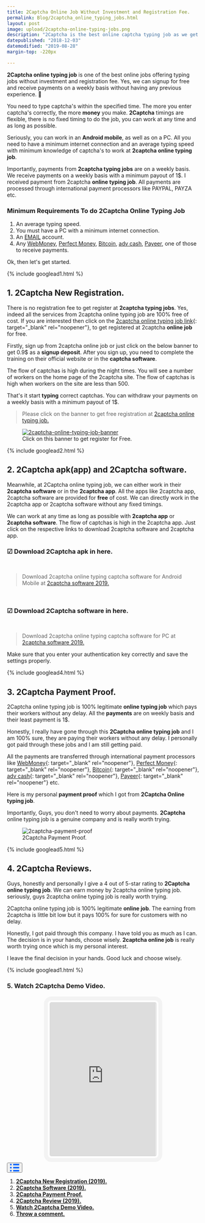 ```yaml
---
title: 2Captcha Online Job Without Investment and Registration Fee.
permalink: Blog/2captcha_online_typing_jobs.html
layout: post
image: upload/2captcha-online-typing-jobs.png
description: "2Captcha is the best online captcha typing job as we get to register for free. 2captcha typing job supports working from 2captcha apk, app & in the software downloaded for free & receive weekly payments. Many payment proofs and customer reviews make 2captcha is 100% legitimate online captcha entry job."
datepublished: "2018-12-03"
datemodified: "2019-08-28"
margin-top: -220px

---
```



**2Captcha online typing job** is one of the best online jobs offering typing jobs without investment and registration fee. Yes, we can signup for free and receive payments on a weekly basis without having any previous experience. 💛

You need to type captcha's within the specified time. The more you enter captcha's correctly, the more **money** you make. **2Captcha** timings are flexible, there is no fixed timing to do the job, you can work at any time and as long as possible.

Seriously, you can work in an **Android mobile**, as well as on a PC. All you need to have a minimum internet connection and an average typing speed with minimum knowledge of captcha's to work at **2captcha online typing job**.

Importantly, payments from **2captcha typing jobs** are on a weekly basis. We receive payments on a weekly basis with a minimum payout of 1$. I received payment from 2captcha **online typing job**. All payments are processed through international payment processors like PAYPAL, PAYZA etc.

<h3>Minimum Requirements To do 2Captcha Online Typing Job</h3>

<ol>
<li>An average typing speed.</li>
<li>You must have a PC with a minimum internet connection.</li>
<li> An <a href="https://en.wikipedia.org/wiki/Email" target="_blank" rel="noopener">EMAIL</a> account. </li>
<li> Any <a href="https://www.wmtransfer.com/" target="_blank" rel="noopener">WebMoney</a>, <a href="https://perfectmoney.is/signup.html" target="_blank" rel="noopener">Perfect Money</a>, <a href="https://www.bitcoin.com/" target="_blank" rel="noopener">Bitcoin</a>, <a href="https://advcash.com/en/" target="_blank" rel="noopener">adv cash</a>, <a href="https://payeer.com/en/">Payeer</a>, one of those to receive payments.</li>
</ol>

Ok, then let's get started.

{% include googlead1.html %}

<h2 id="twocaptcha-new-registration"><strong>1. 2Captcha New Registration.</strong></h2>

There is no registration fee to get register at **2captcha typing jobs**. Yes, indeed all the services from 2captcha online typing job are 100% free of cost. If you are interested then click on the [2captcha online typing job link](https://2captcha.com/?from=7016474){: target="_blank" rel="noopener"}, to get registered at 2captcha **online job** for free.

Firstly, sign up from 2captcha online job or just click on the below banner to get 0.9$ as a **signup deposit**. After you sign up, you need to complete the training on their official website or in the **captcha software**.

The flow of captchas is high during the night times. You will see a number of workers on the home page of the 2captcha site. The flow of captchas is high when workers on the site are less than 500.

That's it start **typing** correct captchas. You can withdraw your payments on a weekly basis with a minimum payout of 1$.

<blockquote> Please click on the banner to get free registration at <a href="https://2captcha.com/?from=7016474" target="_blank" rel="noopener">2captcha online typing job.</a></blockquote>

<figure><a href="https://2captcha.com/?from=7016474" target="_blank" rel="noopener"><img src="/uploads/2captcha-online-typing-jobs-banner.gif" data-src="/uploads/2captcha-online-typing-jobs-banner.gif" alt="2captcha-online-typing-job-banner" title="2captcha-online-typing-job" class="lazy" /></a>
<figcaption>Click on this banner to get register for Free.
</figcaption>
</figure>

{% include googlead2.html %}

<h2 id="twocaptcha-software"><strong>2. 2Captcha apk(app) and 2Captcha software.</strong></h2>

Meanwhile, at 2Captcha online typing job, we can either work in their **2captcha software** or in the **2captcha app**. All the apps like 2captcha app, 2captcha software are provided for **free** of cost. We can directly work in the 2captcha app or 2captcha software without any fixed timings.

We can work at any time as long as possible with **2captcha app** or **2captcha software**. The flow of captchas is high in the 2captcha app. Just click on the respective links to download 2captcha software and 2captcha app.

<h3><strong>☑ Download 2Captcha apk in here.</strong></h3>

<br>
<blockquote>Download 2captcha online typing captcha software for Android Mobile at <a href="https://2captcha.com/?from=7016474" target="_blank" rel="noopener">2captcha software 2019.</a></blockquote>

<br>

<h3><strong>☑ Download 2Captcha software in here.</strong></h3>

<br>
<blockquote>Download 2captcha online typing captcha software for PC at <a href="https://2captcha.com/?from=7016474" target="_blank" rel="noopener">2captcha software 2019.</a></blockquote>


Make sure that you enter your authentication key correctly and save the settings properly.

{% include googlead4.html %}

<h2 id="twocaptcha-payment-proof"><strong>3. 2Captcha Payment Proof.</strong></h2>

2Captcha online typing job is 100% legitimate **online typing job** which pays their workers without any delay. All the **payments** are on weekly basis and their least payment is 1$.

Honestly, I really have gone through this **2Captcha online typing job** and I am 100% sure, they are paying their workers without any delay. I personally got paid through these jobs and I am still getting paid.

All the payments are transferred through international payment processors like [WebMoney](https://www.wmtransfer.com/){: target="_blank" rel="noopener"}, [Perfect Money](https://perfectmoney.is/signup.html){: target="_blank" rel="noopener"}, [Bitcoin](https://www.bitcoin.com/){: target="_blank" rel="noopener"}, [adv cash](https://advcash.com/en/){: target="_blank" rel="noopener"}, [Payeer](https://payeer.com/en/){: target="_blank" rel="noopener"} etc.

Here is my personal **payment proof** which I got from **2Captcha Online typing job**.

Importantly, Guys, you don't need to worry about payments. **2Captcha** online typing job is a genuine company and is really worth trying.

<figure><img src="/uploads/megatypers-payment-proof-1.png" data-src="/uploads/megatypers-payment-proof-1.png" alt="2captcha-payment-proof" title="2Captcha-Payment-Proof" class="lazy" />
<figcaption>2Captcha Payment Proof.
</figcaption>
</figure>

{% include googlead5.html %}

<h2 id="twocaptcha-review"><strong>4. 2Captcha Reviews.</strong></h2>

Guys, honestly and personally I give a 4 out of 5-star rating to **2Captcha online typing job**. We can earn money by 2captcha online typing job. seriously, guys 2captcha online typing job is really worth trying.

2Captcha online typing job is 100% legitimate **online job**. The earning from 2captcha is little bit low but it pays 100% for sure for customers with no delay.

Honestly, I got paid through this company. I have told you as much as I can. The decision is in your hands, choose wisely. **2captcha online job** is really worth trying once which is my personal interest.

I leave the final decision in your hands. Good luck and choose wisely.

{% include googlead1.html %}

<h3 id="demo-video"><strong>5. Watch 2Captcha Demo Video.</strong></h3>

<br>

<div class="video">
<iframe width="100%" height="100%" src="https://www.youtube.com/embed/IcFlqit3Yjk" frameborder="0" allow="accelerometer; autoplay; encrypted-media; gyroscope; picture-in-picture" allowfullscreen></iframe>
</div>

<br>

<div class="anim_container">
<button id="show">
<svg width="24" height="20" viewBox="0 0 24 20">
<path d="M3 0H1C0.4 0 0 0.4 0 1V3C0 3.6 0.4 4 1 4H3C3.6 4 4 3.6 4 3V1C4 0.4 3.6 0 3 0Z"
									fill="#0066FF" />
								<path d="M3 0H1C0.4 0 0 0.4 0 1V3C0 3.6 0.4 4 1 4H3C3.6 4 4 3.6 4 3V1C4 0.4 3.6 0 3 0Z"
									transform="translate(0 8)" fill="#0066FF" />
								<path d="M3 0H1C0.4 0 0 0.4 0 1V3C0 3.6 0.4 4 1 4H3C3.6 4 4 3.6 4 3V1C4 0.4 3.6 0 3 0Z"
									transform="translate(0 16)" fill="#0066FF" />
								<path
									d="M15 0H1C0.4 0 0 0.4 0 1V3C0 3.6 0.4 4 1 4H15C15.6 4 16 3.6 16 3V1C16 0.4 15.6 0 15 0Z"
									transform="translate(8)" fill="#0066FF" />
								<path
									d="M15 0H1C0.4 0 0 0.4 0 1V3C0 3.6 0.4 4 1 4H15C15.6 4 16 3.6 16 3V1C16 0.4 15.6 0 15 0Z"
									transform="translate(8 8)" fill="#0066FF" />
								<path
									d="M15 0H1C0.4 0 0 0.4 0 1V3C0 3.6 0.4 4 1 4H15C15.6 4 16 3.6 16 3V1C16 0.4 15.6 0 15 0Z"
									transform="translate(8 16)" fill="#0066FF" />
							</svg>
						</button>
		<div id="links_container">
			<ol>
				<li><a href="#twocaptcha-new-registration" class="test"><b>2Captcha New Registration (2019).</b></a></li>
				<li><a href="#twocaptcha-software" class="test"><b>2Captcha Software (2019).</b></a></li>
				<li><a href="#twocaptcha-payment-proof" class="test"><b>2Captcha Payment Proof.</b></a></li>
				<li><a href="#twocaptcha-review" class="test"><b>2Captcha Review (2019).</b></a></li>
				<li><a href="#demo-video" class="test"><b>Watch 2Captcha Demo Video.</b></a></li>
				<li><a href="#discourse-comments" class="test"><b>Throw a comment.</b></a></li>
			</ol>
		</div>
</div>

<style>
.video {
			width: 55%;
			height: 400px;
			margin: auto;
			outline: 10px solid #f3f3f3;
			outline-offset: 5px;
			border: 1px solid lightgrey;
			border-radius: 4px;
		}
	@media only screen and (max-width:760px){
		.video {
			width: 96%;
			height: 300px;
			}
		}
</style>
